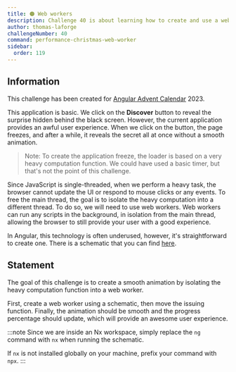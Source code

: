 ```yaml
---
title: 🟠 Web workers
description: Challenge 40 is about learning how to create and use a web worker
author: thomas-laforge
challengeNumber: 40
command: performance-christmas-web-worker
sidebar:
  order: 119
---
```


## Information

This challenge has been created for [Angular Advent Calendar](https://angularchristmascalendar.com) 2023.

This application is basic. We click on the **Discover** button to reveal the surprise hidden behind the black screen. However, the current application provides an awful user experience. When we click on the button, the page freezes, and after a while, it reveals the secret all at once without a smooth animation.

> Note: To create the application freeze, the loader is based on a very heavy computation function. We could have used a basic timer, but that's not the point of this challenge.

Since JavaScript is single-threaded, when we perform a heavy task, the browser cannot update the UI or respond to mouse clicks or any events. To free the main thread, the goal is to isolate the heavy computation into a different thread. To do so, we will need to use web workers. Web workers can run any scripts in the background, in isolation from the main thread, allowing the browser to still provide your user with a good experience.

In Angular, this technology is often underused, however, it's straightforward to create one. There is a schematic that you can find [here](https://angular.io/guide/web-worker).

## Statement

The goal of this challenge is to create a smooth animation by isolating the heavy computation function into a web worker.

First, create a web worker using a schematic, then move the issuing function. Finally, the animation should be smooth and the progress percentage should update, which will provide an awesome user experience.

:::note
Since we are inside an Nx workspace, simply replace the `ng` command with `nx` when running the schematic.

If `nx` is not installed globally on your machine, prefix your command with `npx`.
:::
